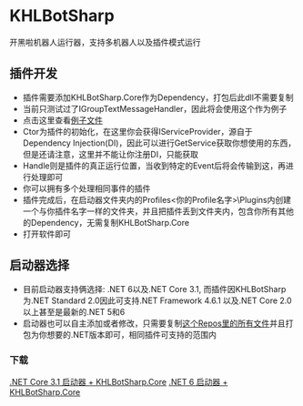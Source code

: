 # KHLBotSharp
开黑啦机器人运行器，支持多机器人以及插件模式运行

## 插件开发
- 插件需要添加KHLBotSharp.Core作为Dependency，打包后此dll不需要复制
- 当前只测试过了IGroupTextMessageHandler，因此将会使用这个作为例子
- 点击这里查看[例子文件](https://github.com/PoH98/KHLBotSharp/blob/master/TestPlugin/Class1.cs)
- Ctor为插件的初始化，在这里你会获得IServiceProvider，源自于Dependency Injection(DI)，因此可以进行GetService获取你想使用的东西，但是还请注意，这里并不能让你注册DI，只能获取
- Handle则是插件的真正运行位置，当收到特定的Event后将会传输到这，再进行处理即可
- 你可以拥有多个处理相同事件的插件
- 插件完成后，在启动器文件夹内的Profiles\<你的Profile名字>\Plugins内创建一个与你插件名字一样的文件夹，并且把插件丢到文件夹内，包含你所有其他的Dependency，无需复制KHLBotSharp.Core
- 打开软件即可

## 启动器选择
- 目前启动器支持俩选择: .NET 6以及.NET Core 3.1, 而插件因KHLBotSharp为.NET Standard 2.0因此可支持.NET Framework 4.6.1 以及.NET Core 2.0 以上甚至是最新的.NET 5和6
- 启动器也可以自主添加或者修改，只需要复制[这个Repos里的所有文件](https://github.com/PoH98/KHLBotSharp/tree/master/KHLBotSharp.NETCore3)并且打包为你想要的.NET版本即可，相同插件可支持的范围内

### 下载
[.NET Core 3.1 启动器 + KHLBotSharp.Core](https://github.com/PoH98/KHLBotSharp/releases/download/v0.1/netcore3.1.zip)
[.NET 6 启动器 + KHLBotSharp.Core](https://github.com/PoH98/KHLBotSharp/releases/download/v0.1/net6.zip)